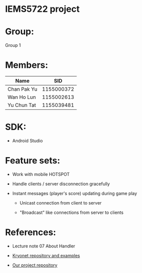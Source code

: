 # IEMS5722 project

# Group:

Group 1

# Members:

Name        | SID
------------| ----------
Chan Pak Yu | 1155000372
Wan Ho Lun  | 1155002613
Yu Chun Tat | 1155039481

# SDK:

* Android Studio

# Feature sets:

* Work with mobile HOTSPOT

* Handle clients / server disconnection gracefully

* Instant messages (player's score) updating during game play

	* Unicast connection from client to server

	* "Broadcast" like connections from server to clients


# References:

* Lecture note 07 About Handler

* [Kryonet repository and examples](https://github.com/EsotericSoftware/kryonet)

* [Our project repository](https://github.com/mondwan/android-iems5722-partytime)